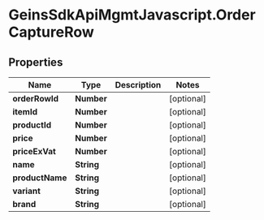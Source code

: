 # GeinsSdkApiMgmtJavascript.OrderCaptureRow

## Properties

Name | Type | Description | Notes
------------ | ------------- | ------------- | -------------
**orderRowId** | **Number** |  | [optional] 
**itemId** | **Number** |  | [optional] 
**productId** | **Number** |  | [optional] 
**price** | **Number** |  | [optional] 
**priceExVat** | **Number** |  | [optional] 
**name** | **String** |  | [optional] 
**productName** | **String** |  | [optional] 
**variant** | **String** |  | [optional] 
**brand** | **String** |  | [optional] 


